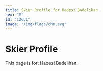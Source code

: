 ```yaml
---
title: Skier Profile for Hadesi Badelihan
sex: "M"
id: "12631"
image: "/img/flags/chn.svg" 
---
```


# Skier Profile

This page is for: Hadesi Badelihan.
    
